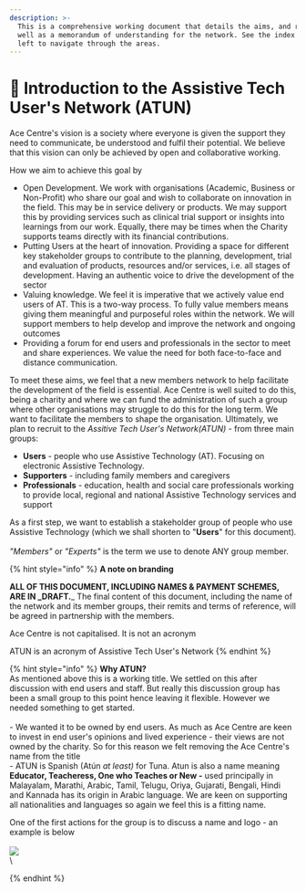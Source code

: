 ```yaml
---
description: >-
  This is a comprehensive working document that details the aims, and roadmap as
  well as a memorandum of understanding for the network. See the index to the
  left to navigate through the areas.
---
```


# 🎉 Introduction to the Assistive Tech User's Network (ATUN)

Ace Centre's vision is a society where everyone is given the support they need to communicate, be understood and fulfil their potential. We believe that this vision can only be achieved by open and collaborative working.

How we aim to achieve this goal by

* Open Development. We work with organisations (Academic, Business or Non-Profit) who share our goal and wish to collaborate on innovation in the field. This may be in service delivery or products. We may support this by providing services such as clinical trial support or insights into learnings from our work. Equally, there may be times when the Charity supports teams directly with its financial contributions.
* Putting Users at the heart of innovation. Providing a space for different key stakeholder groups to contribute to the planning, development, trial and evaluation of products, resources and/or services, i.e. all stages of development. Having an authentic voice to drive the development of the sector
* Valuing knowledge. We feel it is imperative that we actively value end users of AT. This is a two-way process. To fully value members means giving them meaningful and purposeful roles within the network. We will support members to help develop and improve the network and ongoing outcomes
* Providing a forum for end users and professionals in the sector to meet and share experiences. We value the need for both face-to-face and distance communication.

To meet these aims, we feel that a new members network to help facilitate the development of the field is essential. Ace Centre is well suited to do this, being a charity and where we can fund the administration of such a group where other organisations may struggle to do this for the long term. We want to facilitate the members to shape the organisation. Ultimately, we plan to recruit to the _Assitive Tech User's Network(ATUN)_ - from three main groups:

* **Users** - people who use Assistive Technology (AT). Focusing on electronic Assistive Technology.
* **Supporters** - including family members and caregivers
* **Professionals** - education, health and social care professionals working to provide local, regional and national Assistive Technology services and support

As a first step, we want to establish a stakeholder group of people who use Assistive Technology (which we shall shorten to "**Users**" for this document)_._\
\
_"Members"_ or _"Experts"_ is the term we use to denote ANY group member.

{% hint style="info" %}
**A note on branding**

**ALL OF THIS DOCUMENT, INCLUDING NAMES & PAYMENT SCHEMES, ARE IN \_DRAFT.**\_ The final content of this document, including the name of the network and its member groups, their remits and terms of reference, will be agreed in partnership with the members.

Ace Centre is not capitalised. It is not an acronym

ATUN is an acronym of Assistive Tech User's Network
{% endhint %}

{% hint style="info" %}
**Why ATUN?**\
As mentioned above this is a working title. We settled on this after discussion with end users and staff. But really this discussion group has been a small group to this point hence leaving it flexible. However we needed something to get started.\
\
\- We wanted it to be owned by end users. As much as Ace Centre are keen to invest in end user's opinions and lived experience - their views are not owned by the charity. So for this reason we felt removing the Ace Centre's name from the title\
\- ATUN is Spanish (Atún _at least)_ for Tuna. Atun is also a name meaning **Educator, Teacheress, One who Teaches or New -** used principally in Malayalam, Marathi, Arabic, Tamil, Telugu, Oriya, Gujarati, Bengali, Hindi and Kannada has its origin in Arabic language. We are keen on supporting all nationalities and languages so again we feel this is a fitting name.

One of the first actions for the group is to discuss a name and logo - an example is below\
\
![](<.gitbook/assets/DALL·E 2023-12-13 09.56.43 - A simple, vector-style image of a very friendly cartoon tuna fish, with a smaller iPad featuring a grid of symbols. The tuna has a big, welcoming smil.png>)\
\

{% endhint %}

##
